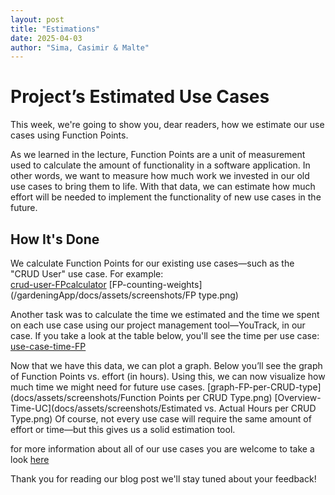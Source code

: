 ```yaml
---
layout: post
title: "Estimations"
date: 2025-04-03
author: "Sima, Casimir & Malte"
---
```


# Project’s Estimated Use Cases

This week, we're going to show you, dear readers, how we estimate our use cases using Function Points.

As we learned in the lecture, Function Points are a unit of measurement used to calculate the amount of functionality in a software application. In other words, we want to measure how much work we invested in our old use cases to bring them to life. With that data, we can estimate how much effort will be needed to implement the functionality of new use cases in the future.

## How It's Done

We calculate Function Points for our existing use cases—such as the "CRUD User" use case. For example:  
[crud-user-FPcalculator](docs/assets/screenshots/crud-user.png)
[FP-counting-weights](/gardeningApp/docs/assets/screenshots/FP type.png)

Another task was to calculate the time we estimated and the time we spent on each use case using our project management tool—YouTrack, in our case. If you take a look at the table below, you'll see the time per use case:  
[use-case-time-FP](docs/assets/screenshots/UC:time.png)

Now that we have this data, we can plot a graph. Below you’ll see the graph of Function Points vs. effort (in hours). Using this, we can now visualize how much time we might need for future use cases.
[graph-FP-per-CRUD-type](docs/assets/screenshots/Function Points per CRUD Type.png)
[Overview-Time-UC](docs/assets/screenshots/Estimated vs. Actual Hours per CRUD Type.png)
Of course, not every use case will require the same amount of effort or time—but this gives us a solid estimation tool.

for more information about all of our use cases you are welcome to take a look [here](https://docs.google.com/spreadsheets/d/1zhDBTgnGTWBvLu5q1kFAv1N_qjQokxEkWYAxWJZ2RKE/edit?usp=sharing)

Thank you for reading our blog post we'll stay tuned about your feedback!
